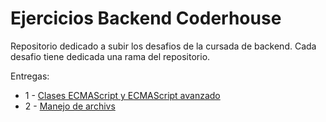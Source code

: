 # Ejercicios Backend Coderhouse

Repositorio dedicado a subir los desafios de la cursada de backend. Cada desafio tiene dedicada una rama del repositorio.

Entregas:

- 1 - [Clases ECMAScript y ECMAScript avanzado](https://github.com/moradelboca/backend/tree/desafio1)
- 2 - [Manejo de archivs](https://github.com/moradelboca/backend/tree/desafio2)
